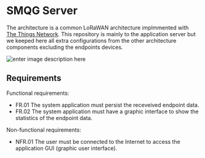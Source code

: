 
# SMQG Server

The architecture is a common LoRaWAN architecture implmmented with [The Things Network](https://www.thethingsnetwork.org/docs/network/architecture.html).  This repository is mainly to the application server but we keeped here all extra configurations  from the other architecture components excluding the endpoints devices.


![enter image description here](https://www.thethingsnetwork.org/docs/network/overview.png)
## Requirements

Functional requirements:
- FR.01 The system application must persist the receveived endpoint data.
- FR.02 The system application must have a graphic interface to show the statistics of the endpoint data. 

Non-functional requirements:
- NFR.01 The user must be connected to the Internet to access the application GUI (graphic user interface).
